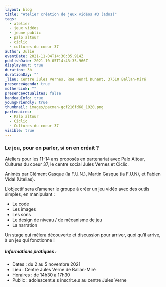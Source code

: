 ```yaml
---
layout: blog
title: "Atelier création de jeux vidéos #3 (ados)"
tags:
  - atelier
  - jeux vidéos
  - jeune public
  - palo altour
  - ciclic
  - cultures du coeur 37
author: Julie
eventDate: 2021-11-04T14:30:35.914Z
publishDate: 2021-10-05T14:43:35.966Z
displayHour: true
duration: 3h
durationDay: ""
_lieu: Centre Jules Vernes, Rue Henri Dunant, 37510 Ballan-Miré
presenceAgenda: true
motherLink: ""
presenceActualites: false
bandeauInfo: true
youngFriendly: true
thumbnail: images/pacman-gcf216fd68_1920.png
partenaires:
  - Palo altour
  - Ciclic
  - Cultures du coeur 37
visible: true
---
```

### Le jeu, pour en parler, si on en créait ?

Ateliers pour les 11-14 ans proposés en partenariat avec Palo Altour, Cultures du coeur 37, le centre social Jules Vernes et Ciclic.

Animés par Clément Gasque (la F.U.N.), Martin Gasque (la F.U.N), et Fabien Vidal (Utelias).

L’objectif sera d’amener le groupe à créer un jeu vidéo avec des outils simples, en manipulant :
* Le code
* Les images
* Les sons
* Le design de niveau / de mécanisme de jeu
* La narration

Un stage qui mêlera découverte et discussion pour arriver, quoi qu’il arrive, à un jeu qui fonctionne !

##### Informations pratiques : 

* Dates : du 2 au 5 novembre 2021
* Lieu : Centre Jules Verne de Ballan-Miré
* Horaires : de 14h30 à 17h30
* Public : adolescent.e.s inscrit.e.s au centre Jules Verne
